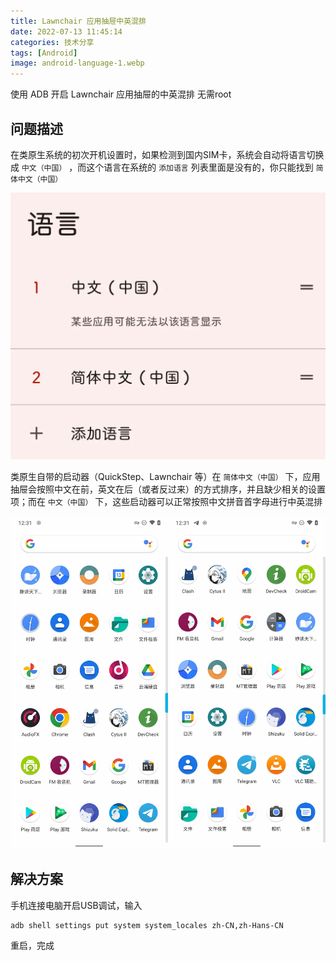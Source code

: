 ```yaml
---
title: Lawnchair 应用抽屉中英混排
date: 2022-07-13 11:45:14
categories: 技术分享
tags: [Android]
image: android-language-1.webp
---
```


使用 ADB 开启 Lawnchair 应用抽屉的中英混排 无需root

<!-- more -->

##  问题描述

在类原生系统的初次开机设置时，如果检测到国内SIM卡，系统会自动将语言切换成 `中文（中国）` ，而这个语言在系统的 `添加语言` 列表里面是没有的，你只能找到 `简体中文（中国）`

![](android-language-1.webp)

类原生自带的启动器（QuickStep、Lawnchair 等）在 `简体中文（中国）` 下，应用抽屉会按照中文在前，英文在后（或者反过来）的方式排序，并且缺少相关的设置项；而在 `中文（中国）` 下，这些启动器可以正常按照中文拼音首字母进行中英混排

![](android-language-2.webp "简体中文（中国）&nbsp;|&nbsp;&nbsp;中文（中国）")

## 解决方案

手机连接电脑开启USB调试，输入

```
adb shell settings put system system_locales zh-CN,zh-Hans-CN
```

重启，完成

